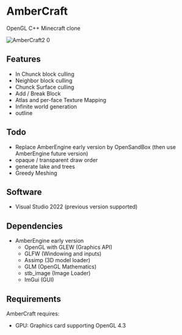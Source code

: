 # AmberCraft
OpenGL C++ Minecraft clone

![AmberCraft2 0](https://github.com/maxbrundev/AmberCraft/assets/32653095/f26d0823-82c5-4772-86cd-ff9d1ea1bbb5)

##  Features
- In Chunck block culling
- Neighbor block culling
- Chunck Surface culling
- Add / Break Block
- Atlas and per-face Texture Mapping
- Infinite world generation
- outline

## Todo
- Replace AmberEngine early version by OpenSandBox (then use AmberEngine future version)
- opaque / transparent draw order
- generate lake and trees
- Greedy Meshing

## Software
- Visual Studio 2022 (previous version supported)

## Dependencies
- AmberEngine early version
  - OpenGL with GLEW (Graphics API)
  - GLFW (Windowing and inputs)
  - Assimp (3D model loader)
  - GLM (OpenGL Mathematics)
  - stb_image (Image Loader)
  - ImGui (GUI)

## Requirements
AmberCraft requires:
- GPU: Graphics card supporting OpenGL 4.3
